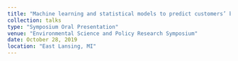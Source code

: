 ```yaml
---
title: "Machine learning and statistical models to predict customers’ buy and pay preferences for labeled products"
collection: talks
type: "Symposium Oral Presentation"
venue: "Environmental Science and Policy Research Symposium"
date: October 28, 2019
location: "East Lansing, MI"
---
```

